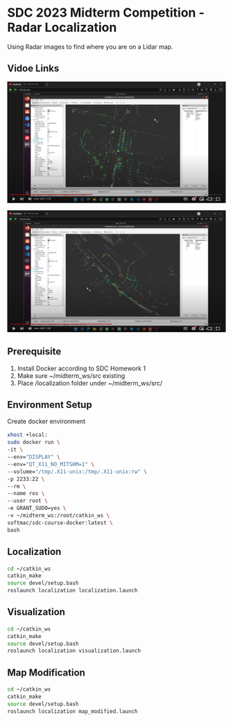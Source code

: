 # SDC 2023 Midterm Competition - Radar Localization

Using Radar images to find where you are on a Lidar map.

## Vidoe Links

[![Track1](./imgs/video_track1.jpg)](https://youtu.be/XW1q0txjLHg)

[![Track2](./imgs/video_track2.jpg)](https://youtu.be/-MOApY6Xbu8)


## Prerequisite

1. Install Docker according to SDC Homework 1
2. Make sure ~/midterm_ws/src existing
3. Place /localization folder under ~/midterm_ws/src/

## Environment Setup

Create docker environment

```bash
xhost +local:
sudo docker run \
-it \
--env="DISPLAY" \
--env="QT_X11_NO_MITSHM=1" \
--volume="/tmp/.X11-unix:/tmp/.X11-unix:rw" \
-p 2233:22 \
--rm \
--name ros \
--user root \
-e GRANT_SUDO=yes \
-v ~/midterm_ws:/root/catkin_ws \
softmac/sdc-course-docker:latest \
bash
```
<!-- 
```bash
sudo docker exec -it ros bash
``` -->

## Localization

```bash
cd ~/catkin_ws
catkin_make
source devel/setup.bash
roslaunch localization localization.launch
```

## Visualization

```bash
cd ~/catkin_ws
catkin_make
source devel/setup.bash
roslaunch localization visualization.launch
```

## Map Modification

```bash
cd ~/catkin_ws
catkin_make
source devel/setup.bash
roslaunch localization map_modified.launch
```